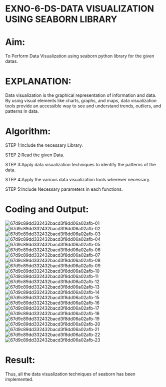 # EXNO-6-DS-DATA VISUALIZATION USING SEABORN LIBRARY

# Aim:
  To Perform Data Visualization using seaborn python library for the given datas.

# EXPLANATION:
Data visualization is the graphical representation of information and data. By using visual elements like charts, graphs, and maps, data visualization tools provide an accessible way to see and understand trends, outliers, and patterns in data.

# Algorithm:
STEP 1:Include the necessary Library.

STEP 2:Read the given Data.

STEP 3:Apply data visualization techniques to identify the patterns of the data.

STEP 4:Apply the various data visualization tools wherever necessary.

STEP 5:Include Necessary parameters in each functions.

# Coding and Output:
![67d9c89dd332432bacd3f8dd06a02afb-01](https://github.com/user-attachments/assets/816bcb39-ab34-4b81-af2e-55bb3fd9a84c)
![67d9c89dd332432bacd3f8dd06a02afb-02](https://github.com/user-attachments/assets/cc847252-de9e-4257-8de0-01dca9567c1e)
![67d9c89dd332432bacd3f8dd06a02afb-03](https://github.com/user-attachments/assets/e81bc6d2-33c7-42dc-96d5-0b3ef6eb4525)
![67d9c89dd332432bacd3f8dd06a02afb-04](https://github.com/user-attachments/assets/573e5ca2-7ec9-461c-9668-b140cd8a0a2b)
![67d9c89dd332432bacd3f8dd06a02afb-05](https://github.com/user-attachments/assets/bdb68f97-d125-4578-93f9-affa78b3f99f)
![67d9c89dd332432bacd3f8dd06a02afb-06](https://github.com/user-attachments/assets/0c8a19be-e52d-452b-b4f2-72dcf620152e)
![67d9c89dd332432bacd3f8dd06a02afb-07](https://github.com/user-attachments/assets/d3042a67-ab33-47f2-8586-ca808405194d)
![67d9c89dd332432bacd3f8dd06a02afb-08](https://github.com/user-attachments/assets/deb52547-00b6-43a6-94ec-da7f4e4acb23)
![67d9c89dd332432bacd3f8dd06a02afb-09](https://github.com/user-attachments/assets/25f8fa57-f2b6-4557-b0b1-7c03e6c6a874)
![67d9c89dd332432bacd3f8dd06a02afb-10](https://github.com/user-attachments/assets/cab147ab-7dfd-4c5c-a03f-fc712ccea734)
![67d9c89dd332432bacd3f8dd06a02afb-11](https://github.com/user-attachments/assets/dc447a65-f50d-4bbc-be0e-2764d98f7fb4)
![67d9c89dd332432bacd3f8dd06a02afb-12](https://github.com/user-attachments/assets/9cc49638-f7d5-4862-b9ee-689252244114)
![67d9c89dd332432bacd3f8dd06a02afb-13](https://github.com/user-attachments/assets/c3a1b063-9c78-4eb7-a6f4-484435eda755)
![67d9c89dd332432bacd3f8dd06a02afb-14](https://github.com/user-attachments/assets/73f59abe-aa88-45fe-89ae-f27af9f1d382)
![67d9c89dd332432bacd3f8dd06a02afb-15](https://github.com/user-attachments/assets/745bca0f-b0a2-46a0-b461-b71fba6fd312)
![67d9c89dd332432bacd3f8dd06a02afb-16](https://github.com/user-attachments/assets/72f3bbc7-5e38-4425-b57f-c99e9c6aad9a)
![67d9c89dd332432bacd3f8dd06a02afb-17](https://github.com/user-attachments/assets/a029fabf-67f9-466c-8198-781168d5e78b)
![67d9c89dd332432bacd3f8dd06a02afb-18](https://github.com/user-attachments/assets/9beeb59b-722c-451e-b798-cffe151cb3e5)
![67d9c89dd332432bacd3f8dd06a02afb-19](https://github.com/user-attachments/assets/006fc61c-0a46-4624-bab8-7a1bbd7d1fe7)
![67d9c89dd332432bacd3f8dd06a02afb-20](https://github.com/user-attachments/assets/35de434f-6ca4-4ed0-8320-4a2591f43322)
![67d9c89dd332432bacd3f8dd06a02afb-21](https://github.com/user-attachments/assets/82557ee3-c794-4eb4-853c-b594fbe6a8fe)
![67d9c89dd332432bacd3f8dd06a02afb-22](https://github.com/user-attachments/assets/23fd976f-3007-4f71-b78c-f7a75ee160af)
![67d9c89dd332432bacd3f8dd06a02afb-23](https://github.com/user-attachments/assets/96fae257-6daf-41d1-aef5-83a0c84e172d)

# Result:
 Thus, all the data visualization techniques of seaborn has been implemented.
